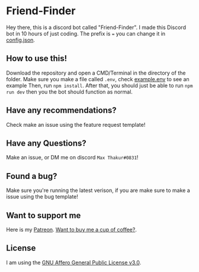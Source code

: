 # Friend-Finder
  Hey there, this is a discord bot called "Friend-Finder". I made this Discord bot in 10 hours of just coding. The prefix is `=` you can change it in [config.json](config.json).
## How to use this!
  Download the repository and open a CMD/Terminal in the directory of the folder.
  Make sure you make a file called `.env`, check [example.env](example.env) to see an example
  Then, run `npm install`.
  After that, you should just be able to run `npm run dev` then you the bot should function as normal.
## Have any recommendations?
  Check make an issue using the feature request template!
## Have any Questions? 
  Make an issue, or DM me on discord `Max Thakur#0831`!
## Found a bug?
  Make sure you're running the latest verison, if you are make sure to make a issue using the bug template!

## Want to support me
   Here is my [Patreon](https://www.patreon.com/MaxThakurCodes). 
   [Want to buy me a cup of coffee?](https://www.buymeacoffee.com/MaxThakurCodes).
## License
I am using the [GNU Affero General Public License v3.0](LICENSE).
